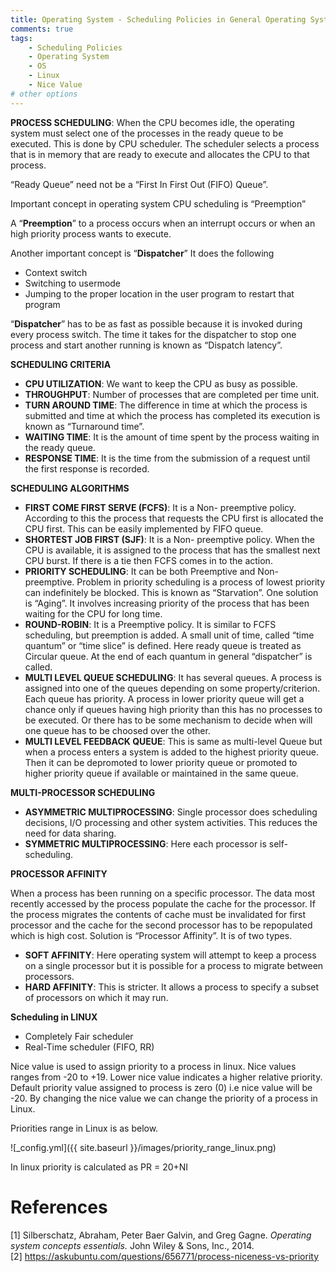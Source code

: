 ```yaml
---
title: Operating System - Scheduling Policies in General Operating Systems, Linux
comments: true
tags:
    - Scheduling Policies
    - Operating System
    - OS
    - Linux
    - Nice Value
# other options
---
```


__PROCESS SCHEDULING__: When the CPU becomes idle, the operating system must select one of the processes in the ready queue to be executed. This is done by CPU scheduler. The scheduler selects a process that is in memory that are ready to execute and allocates the CPU to that process. <br/>

“Ready Queue” need not be a “First In First Out (FIFO) Queue”.

Important concept in operating system CPU scheduling is “Preemption”

A “__Preemption__” to a process occurs when an interrupt occurs or when an high priority process wants to execute.

Another important concept is “__Dispatcher__”
It does the following
* Context switch
* Switching to usermode
* Jumping to the proper location in the user program to restart that program

“__Dispatcher__” has to be as fast as possible because it is invoked during every process switch. The time it takes for the dispatcher to stop one process and start another running is known as “Dispatch latency”.

__SCHEDULING CRITERIA__

* __CPU UTILIZATION__:  We want to keep the CPU as busy as possible. <br/>
* __THROUGHPUT__: Number of processes that are completed per time unit. <br/>
* __TURN AROUND TIME__:  The difference in time at which the process is submitted and time at which the process has completed its execution is known as “Turnaround time”. <br/>
* __WAITING TIME__:  It is the amount of time spent by the process waiting in the ready queue. <br/>
* __RESPONSE TIME__: It is the time from the submission of a request until the first response is recorded. <br/>

__SCHEDULING ALGORITHMS__

* __FIRST COME FIRST SERVE (FCFS)__: It is a Non- preemptive policy. According to this the process that requests the CPU first is allocated the CPU first. This can be easily implemented by FIFO queue. <br/>
* __SHORTEST JOB FIRST (SJF)__: It is a Non- preemptive policy. When the CPU is available, it is assigned to the process that has the smallest next CPU burst. If there is a tie then FCFS comes in to the action. <br/>
* __PRIORITY SCHEDULING__: It can be both Preemptive and Non- preemptive. Problem in priority scheduling is a process of lowest priority can indefinitely be blocked. This is known as “Starvation”. One solution is “Aging”. It involves increasing priority of the process that has been waiting for the CPU for long time. <br/>
* __ROUND-ROBIN__: It is a Preemptive policy. It is similar to FCFS scheduling, but preemption is added. A small unit of time, called “time quantum” or “time slice” is defined. Here ready queue is treated as Circular queue. At the end of each quantum in general “dispatcher” is called. <br/>
* __MULTI LEVEL QUEUE SCHEDULING__: It has several queues. A process is assigned into one of the queues depending on some property/criterion. Each queue has priority. A process in lower priority queue will get a chance only if queues having high priority than this has no processes to be executed. Or there has to be some mechanism to decide when will one queue has to be choosed over the other. <br/>
* __MULTI LEVEL FEEDBACK QUEUE__: This is same as multi-level Queue but when a process enters a system is added to the highest priority queue. Then it can be depromoted to lower priority queue or promoted to higher priority queue if available or maintained in the same queue. <br/>

__MULTI-PROCESSOR SCHEDULING__

* __ASYMMETRIC MULTIPROCESSING__: Single processor does scheduling decisions, I/O processing and other system activities. This reduces the need for data sharing. <br/>
* __SYMMETRIC MULTIPROCESSING__: Here each processor is self-scheduling. <br/>

__PROCESSOR AFFINITY__

When a process has been running on a specific processor. The data most recently accessed by the process populate the cache for the processor. If the process migrates the contents of cache must be invalidated for first processor and the cache for the second processor has to be repopulated which is high cost. Solution is “Processor Affinity”.
It is of two types.

* __SOFT AFFINITY__: Here operating system will attempt to keep a process on a single processor but it is possible for a process to migrate between processors. <br/>
* __HARD AFFINITY__: This is stricter. It allows a process to specify a subset of processors on which it may run. <br/>

__Scheduling in LINUX__

* Completely Fair scheduler
* Real-Time scheduler (FIFO, RR)

Nice value is used to assign priority to a process in linux. Nice values ranges from -20 to +19. Lower nice value indicates a higher relative priority. Default priority value assigned to process is zero (0) i.e nice value will be -20. By changing the nice value we can change the priority of a process in Linux. 

Priorities range in Linux is as below.

![_config.yml]({{ site.baseurl }}/images/priority_range_linux.png)

In linux priority is calculated as PR = 20+NI

# References


[1] Silberschatz, Abraham, Peter Baer Galvin, and Greg Gagne. *Operating system concepts essentials.* John Wiley & Sons, Inc., 2014. <br/>
[2] https://askubuntu.com/questions/656771/process-niceness-vs-priority

<!-- ![_config.yml]({{ site.baseurl }}/images/config.png) -->

<!-- The easiest way to make your first post is to edit this one. Go into /_posts/ and update the Hello World markdown file. For more instructions head over to the [Jekyll Now repository](https://github.com/barryclark/jekyll-now) on GitHub. -->

